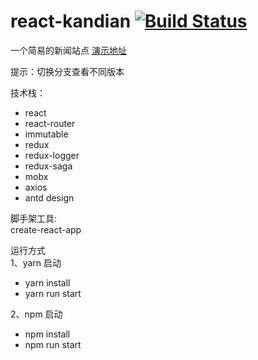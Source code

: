 # react-kandian [![Build Status](https://travis-ci.org/yhlben/react-kandian.svg?branch=master)](https://travis-ci.org/yhlben/react-kandian)
一个简易的新闻站点
[演示地址](http://yinhengli.com)  

提示：切换分支查看不同版本

技术栈：    
- react
- react-router
- immutable
- redux
- redux-logger
- redux-saga
- mobx
- axios 
- antd design  
  
脚手架工具:  
create-react-app  
  
运行方式  
1、yarn 启动  
  - yarn install
  - yarn run start  
  
2、npm 启动  
  - npm install
  - npm run start
